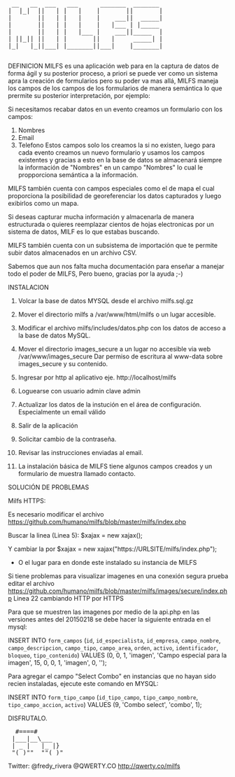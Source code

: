 <pre>
 __   __  ___   ___      _______  _______ 
|  |_|  ||   | |   |    |       ||       |
|       ||   | |   |    |    ___||  _____|
|       ||   | |   |    |   |___ | |_____ 
|       ||   | |   |___ |    ___||_____  |
| ||_|| ||   | |       ||   |     _____| |
|_|   |_||___| |_______||___|    |_______|

</pre>
DEFINICION
MILFS es una aplicación web para en la captura de datos de forma ágil y su
posterior proceso, a priori se puede ver como un sistema apra la creación 
de formularios pero su poder va mas allá, MILFS maneja los campos de los 
campos de los formularios de manera semántica lo que prermite su posterior 
interpretación, por ejemplo:

Si necesitamos recabar datos en un evento creamos un formulario con los campos:
1. Nombres
2. Email
3. Telefono
Estos campos solo los creamos la si no existen, luego para cada evento creamos 
un nuevo formulario y usamos los campos existentes y gracias a esto en la base 
de datos se almacenará siempre la información de "Nombres" en un campo "Nombres"
lo cual le propporciona semántica a la información.

MILFS también cuenta con campos especiales como el de mapa el cual proporciona
la posibilidad de georeferenciar los datos capturados y luego exibirlos como un
mapa. 

Si deseas capturar mucha información y almacenarla de manera estructurada o quieres
reemplazar cientos de hojas electronicas por un sistema de datos, MILF es lo 
que estabas buscando.

MILFS también cuenta con un subsistema de importación que te permite subir datos
almacenados en un archivo CSV.

Sabemos que aun nos falta mucha documentación para enseñar a manejar todo el poder
de MILFS, Pero bueno, gracias por la ayuda ;-) 


INSTALACION

1.  Volcar la base de datos MYSQL desde el archivo milfs.sql.gz

2.  Mover el directorio milfs a /var/www/html/milfs o un lugar accesible.

3.  Modificar el archivo milfs/includes/datos.php con los datos de acceso a
    la base de datos MySQL.

4.  Mover el directorio images_secure a un lugar no accesible via web /var/www/images_secure 
    Dar permiso de escritura al www-data sobre images_secure y su contenido.
    

5.  Ingresar por http al aplicativo eje. http://localhost/milfs

6.  Loguearse con usuario admin clave admin

7.  Actualizar los datos de la instución en el área de configuración.
    Especialmente un email válido

8.  Salir de la aplicación

9.  Solicitar cambio de la contraseña.

10.  Revisar las instrucciones enviadas al email.

11. La instalación básica de MILFS tiene algunos campos creados y 
    un formulario de muestra llamado contacto.


SOLUCIÓN DE PROBLEMAS 

Milfs HTTPS:

Es necesario modificar el archivo 
https://github.com/humano/milfs/blob/master/milfs/index.php 

Buscar la linea (Linea 5):
$xajax = new xajax();

Y cambiar la por
$xajax = new xajax("https://URLSITE/milfs/index.php");

- O el lugar para en donde este instalado su instancia de MILFS

Si tiene problemas para visualizar imagenes en una conexión segura prueba editar el archivo 
https://github.com/humano/milfs/blob/master/milfs/images/secure/index.php
Linea 22 cambiando HTTP por HTTPS 



Para que se muestren las imagenes por medio de la api.php en las versiones antes del 20150218 
se debe hacer la siguiente entrada en el mysql:

INSERT INTO `form_campos` (`id`, `id_especialista`, `id_empresa`, `campo_nombre`, `campo_descripcion`, `campo_tipo`, `campo_area`, `orden`, `activo`, `identificador`, `bloqueo`, `tipo_contenido`) VALUES
(0, 0, 1, 'imagen', 'Campo especial para la imagen', 15, 0, 0, 1, 'imagen', 0, '');

Para agregar el campo "Select Combo" en instancias que no hayan sido recien instaladas, ejecute este comando en MYSQL:

INSERT INTO `form_tipo_campo` (`id_tipo_campo`, `tipo_campo_nombre`, `tipo_campo_accion`, `activo`) VALUES
(9, 'Combo select', 'combo', 1);


DISFRUTALO.

<pre>
  #====#        
 |___|__\___    
 | _ |   |_ |}  
 "(_)""  ""(_)"    
</pre>

Twitter: @fredy_rivera
	 @QWERTY.CO
http://qwerty.co/milfs
 
